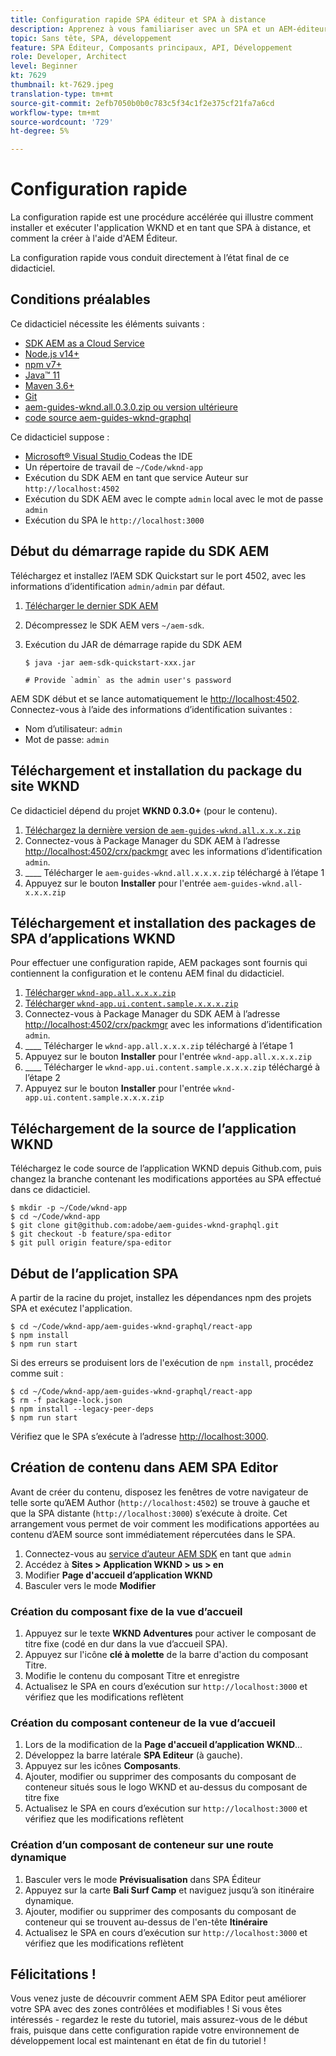 ```yaml
---
title: Configuration rapide SPA éditeur et SPA à distance
description: Apprenez à vous familiariser avec un SPA et un AEM-éditeur à distance en 15 minutes !
topic: Sans tête, SPA, développement
feature: SPA Éditeur, Composants principaux, API, Développement
role: Developer, Architect
level: Beginner
kt: 7629
thumbnail: kt-7629.jpeg
translation-type: tm+mt
source-git-commit: 2efb7050b0b0c783c5f34c1f2e375cf21fa7a6cd
workflow-type: tm+mt
source-wordcount: '729'
ht-degree: 5%

---
```



# Configuration rapide

La configuration rapide est une procédure accélérée qui illustre comment installer et exécuter l&#39;application WKND et en tant que SPA à distance, et comment la créer à l&#39;aide d&#39;AEM Éditeur.

La configuration rapide vous conduit directement à l’état final de ce didacticiel.

## Conditions préalables

Ce didacticiel nécessite les éléments suivants :

+ [SDK AEM as a Cloud Service](https://experienceleague.adobe.com/docs/experience-manager-learn/cloud-service/local-development-environment-set-up/aem-runtime.html?lang=en)
+ [Node.js v14+](https://nodejs.org/en/)
+ [npm v7+](https://www.npmjs.com/)
+ [Java™ 11](https://downloads.experiencecloud.adobe.com/content/software-distribution/en/general.html)
+ [Maven 3.6+](https://maven.apache.org/)
+ [Git](https://git-scm.com/downloads)
+ [aem-guides-wknd.all.0.3.0.zip ou version ultérieure](https://github.com/adobe/aem-guides-wknd/releases)
+ [code source aem-guides-wknd-graphql](https://github.com/adobe/aem-guides-wknd-graphql)

Ce didacticiel suppose :

+ [Microsoft® Visual Studio ](https://visualstudio.microsoft.com/) Codeas the IDE
+ Un répertoire de travail de `~/Code/wknd-app`
+ Exécution du SDK AEM en tant que service Auteur sur `http://localhost:4502`
+ Exécution du SDK AEM avec le compte `admin` local avec le mot de passe `admin`
+ Exécution du SPA le `http://localhost:3000`

## Début du démarrage rapide du SDK AEM

Téléchargez et installez l’AEM SDK Quickstart sur le port 4502, avec les informations d’identification `admin/admin` par défaut.

1. [Télécharger le dernier SDK AEM](https://experience.adobe.com/#/downloads/content/software-distribution/en/aemcloud.html?fulltext=AEM*+SDK*&amp;orderby=%40jcr%3Acontent%2Fjcr%3AlastModified&amp;orderby.sort=desc&amp;layout=list&amp;p.offset=0&amp;p.limit=1)
1. Décompressez le SDK AEM vers `~/aem-sdk`.
1. Exécution du JAR de démarrage rapide du SDK AEM

   ```
   $ java -jar aem-sdk-quickstart-xxx.jar
   
   # Provide `admin` as the admin user's password
   ```

AEM SDK début et se lance automatiquement le [http://localhost:4502](http://localhost:4502). Connectez-vous à l’aide des informations d’identification suivantes :

+ Nom d’utilisateur: `admin`
+ Mot de passe: `admin`

## Téléchargement et installation du package du site WKND

Ce didacticiel dépend du projet __WKND 0.3.0+__ (pour le contenu).

1. [Téléchargez la dernière version de  `aem-guides-wknd.all.x.x.x.zip`](https://github.com/adobe/aem-guides-wknd/releases)
1. Connectez-vous à Package Manager du SDK AEM à l’adresse [http://localhost:4502/crx/packmgr](http://localhost:4502/crx/packmgr) avec les informations d’identification `admin`.
1. ____ Télécharger le  `aem-guides-wknd.all.x.x.x.zip` téléchargé à l’étape 1
1. Appuyez sur le bouton __Installer__ pour l&#39;entrée `aem-guides-wknd.all-x.x.x.zip`

## Téléchargement et installation des packages de SPA d’applications WKND

Pour effectuer une configuration rapide, AEM packages sont fournis qui contiennent la configuration et le contenu AEM final du didacticiel.

1. [Télécharger `wknd-app.all.x.x.x.zip`](./assets/quick-setup/wknd-app.all-1.0.0-SNAPSHOT.zip)
1. [Télécharger `wknd-app.ui.content.sample.x.x.x.zip`](./assets/quick-setup/wknd-app.ui.content.sample-1.0.0.zip)
1. Connectez-vous à Package Manager du SDK AEM à l’adresse [http://localhost:4502/crx/packmgr](http://localhost:4502/crx/packmgr) avec les informations d’identification `admin`.
1. ____ Télécharger le  `wknd-app.all.x.x.x.zip` téléchargé à l’étape 1
1. Appuyez sur le bouton __Installer__ pour l&#39;entrée `wknd-app.all.x.x.x.zip`
1. ____ Télécharger le  `wknd-app.ui.content.sample.x.x.x.zip` téléchargé à l’étape 2
1. Appuyez sur le bouton __Installer__ pour l&#39;entrée `wknd-app.ui.content.sample.x.x.x.zip`

## Téléchargement de la source de l’application WKND

Téléchargez le code source de l’application WKND depuis Github.com, puis changez la branche contenant les modifications apportées au SPA effectué dans ce didacticiel.

```
$ mkdir -p ~/Code/wknd-app
$ cd ~/Code/wknd-app
$ git clone git@github.com:adobe/aem-guides-wknd-graphql.git
$ git checkout -b feature/spa-editor
$ git pull origin feature/spa-editor
```

## Début de l’application SPA

A partir de la racine du projet, installez les dépendances npm des projets SPA et exécutez l&#39;application.

```
$ cd ~/Code/wknd-app/aem-guides-wknd-graphql/react-app
$ npm install
$ npm run start
```

Si des erreurs se produisent lors de l&#39;exécution de `npm install`, procédez comme suit :

```
$ cd ~/Code/wknd-app/aem-guides-wknd-graphql/react-app
$ rm -f package-lock.json
$ npm install --legacy-peer-deps
$ npm run start
```

Vérifiez que le SPA s’exécute à l’adresse [http://localhost:3000](http://localhost:3000).

## Création de contenu dans AEM SPA Editor

Avant de créer du contenu, disposez les fenêtres de votre navigateur de telle sorte qu’AEM Author (`http://localhost:4502`) se trouve à gauche et que la SPA distante (`http://localhost:3000`) s’exécute à droite. Cet arrangement vous permet de voir comment les modifications apportées au contenu d’AEM source sont immédiatement répercutées dans le SPA.

1. Connectez-vous au [service d’auteur AEM SDK](http://localhost:4502) en tant que `admin`
1. Accédez à __Sites > Application WKND > us > en__
1. Modifier __Page d&#39;accueil d’application WKND__
1. Basculer vers le mode __Modifier__

### Création du composant fixe de la vue d’accueil

1. Appuyez sur le texte __WKND Adventures__ pour activer le composant de titre fixe (codé en dur dans la vue d’accueil SPA).
1. Appuyez sur l&#39;icône __clé à molette__ de la barre d&#39;action du composant Titre.
1. Modifie le contenu du composant Titre et enregistre
1. Actualisez le SPA en cours d’exécution sur `http://localhost:3000` et vérifiez que les modifications reflètent

### Création du composant conteneur de la vue d’accueil

1. Lors de la modification de la __Page d&#39;accueil d’application WKND__...
1. Développez la barre latérale __SPA Editeur__ (à gauche).
1. Appuyez sur les icônes __Composants__.
1. Ajouter, modifier ou supprimer des composants du composant de conteneur situés sous le logo WKND et au-dessus du composant de titre fixe
1. Actualisez le SPA en cours d’exécution sur `http://localhost:3000` et vérifiez que les modifications reflètent

### Création d’un composant de conteneur sur une route dynamique

1. Basculer vers le mode __Prévisualisation__ dans SPA Éditeur
1. Appuyez sur la carte __Bali Surf Camp__ et naviguez jusqu’à son itinéraire dynamique.
1. Ajouter, modifier ou supprimer des composants du composant de conteneur qui se trouvent au-dessus de l&#39;en-tête __Itinéraire__
1. Actualisez le SPA en cours d’exécution sur `http://localhost:3000` et vérifiez que les modifications reflètent

## Félicitations ! 

Vous venez juste de découvrir comment AEM SPA Editor peut améliorer votre SPA avec des zones contrôlées et modifiables ! Si vous êtes intéressés - regardez le reste du tutoriel, mais assurez-vous de le début frais, puisque dans cette configuration rapide votre environnement de développement local est maintenant en état de fin du tutoriel !
